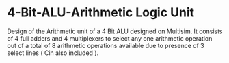 # 4-Bit-ALU-Arithmetic Logic Unit
Design of the Arithmetic unit of a 4 Bit ALU designed on Multisim. It consists of 4 full adders and 4 multiplexers to select any one arithmetic operation out of a total of 8 arithmetic operations available due to presence of 3 select lines ( Cin also included ).

